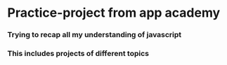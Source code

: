 # Practice-project from app academy

### Trying to recap all my understanding of javascript

### This includes projects of different topics
